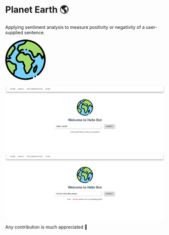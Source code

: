 # Planet Earth 🌎
Applying sentiment analysis to measure positivity or negativity of a user-supplied sentence.

![alt text][earth]

![alt text][demo1]
![alt text][demo2]

[earth]: https://github.com/alice-0-kim/planet-earth/blob/master/src/assets/planet-earth.png
[demo1]: https://github.com/alice-0-kim/planet-earth/blob/master/src/assets/screenshot.png
[demo2]: https://github.com/alice-0-kim/planet-earth/blob/master/src/assets/screenshot1.png

Any contribution is much appreciated 🙆
